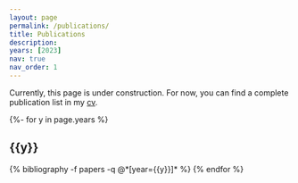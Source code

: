 ```yaml
---
layout: page
permalink: /publications/
title: Publications
description: 
years: [2023]
nav: true
nav_order: 1
---
```


Currently, this page is under construction. For now, you can find a complete publication list in my <a href = '/al-folio/assets/pdf/cv.pdf'>cv</a>. 

<!-- _pages/publications.md -->
<div class="publications">

{%- for y in page.years %}
  <h2 class="year">{{y}}</h2>
  {% bibliography -f papers -q @*[year={{y}}]* %}
{% endfor %}

</div>
